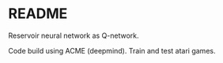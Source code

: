 # README #

Reservoir neural network as Q-network. 

Code build using ACME (deepmind). Train and test atari games.

